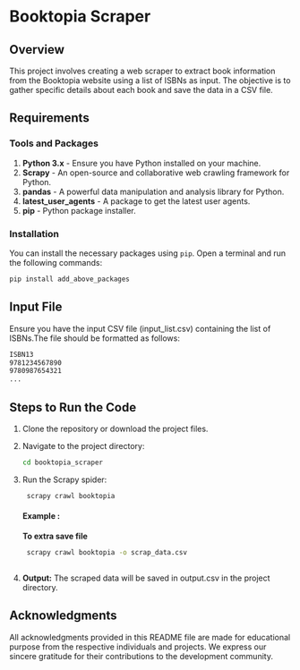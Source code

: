 # Booktopia Scraper

## Overview

This project involves creating a web scraper to extract book information from the Booktopia website using a list of ISBNs as input. The objective is to gather specific details about each book and save the data in a CSV file.

## Requirements

### Tools and Packages

1. **Python 3.x** - Ensure you have Python installed on your machine.
2. **Scrapy** - An open-source and collaborative web crawling framework for Python.
3. **pandas** - A powerful data manipulation and analysis library for Python.
4. **latest_user_agents** - A package to get the latest user agents.
5. **pip** - Python package installer.

### Installation

You can install the necessary packages using `pip`. Open a terminal and run the following commands:

```bash
pip install add_above_packages 
```

## Input File
Ensure you have the input CSV file (input_list.csv) containing the list of ISBNs.The file should be formatted as follows:
```bash
ISBN13
9781234567890
9780987654321
...
```

## Steps to Run the Code

1. Clone the repository or download the project files.

2. Navigate to the project directory:
    ```bash
    cd booktopia_scraper
    ```
3. Run the Scrapy spider:
   ```bash
    scrapy crawl booktopia   
    ```
   #### Example :
   **To extra save file**
   ```bash
    scrapy crawl booktopia -o scrap_data.csv
      
   ```
4. **Output:** The scraped data will be saved in output.csv in the project directory.


## Acknowledgments

All acknowledgments provided in this README file are made for educational purpose from the respective individuals and projects. We express our sincere gratitude for their contributions to the development community.
